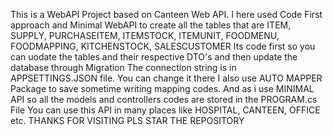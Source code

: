 This is a WebAPI Project based on Canteen Web API. I here used Code First approach and Minimal WebAPI to create all the tables that are 
ITEM, SUPPLY, PURCHASEITEM, ITEMSTOCK, ITEMUNIT, FOODMENU, FOODMAPPING, KITCHENSTOCK, SALESCUSTOMER
Its code first so you can uodate the tables and their respective DTO's and then update the database through Migration
The connection string is in APPSETTINGS.JSON file. You can change it there
I also use AUTO MAPPER Package to save sometime writing mapping codes.
And as i use MINIMAL API so all the models and controllers codes are stored in the PROGRAM.cs File
You can use this API in many places like HOSPITAL, CANTEEN, OFFICE etc.
THANKS FOR VISITING
PLS STAR THE REPOSITORY
